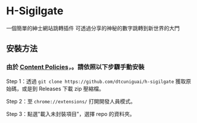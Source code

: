 # H-Sigilgate

一個簡單的紳士網站跳轉插件
可透過分享的神秘的數字跳轉到新世界的大門

## 安裝方法

### 由於 [Content Policies](https://developer.chrome.com/docs/webstore/program_policies/#content_policies)，。請依照以下步驟手動安裝

Step 1：透過 `git clone https://github.com/dtcuniguai/h-sigilgate` 獲取原始碼，或是到 Releases 下載 zip 壓縮檔。

Step 2：至 `chrome://extensions/` 打開開發人員模式。

Step 3：點選"載入未封裝項目"，選擇 repo 的資料夾。
